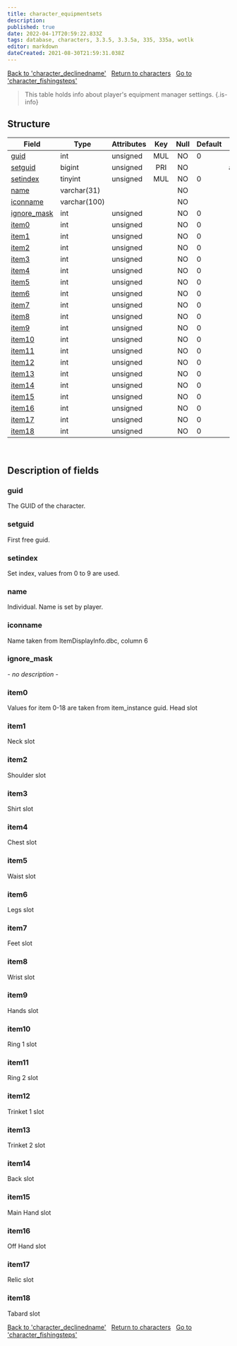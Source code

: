 ```yaml
---
title: character_equipmentsets
description: 
published: true
date: 2022-04-17T20:59:22.833Z
tags: database, characters, 3.3.5, 3.3.5a, 335, 335a, wotlk
editor: markdown
dateCreated: 2021-08-30T21:59:31.038Z
---
```


<a href="https://trinitycore.info/en/database/335/characters/character_declinedname" class="mt-5 v-btn v-btn--depressed v-btn--flat v-btn--outlined theme--light v-size--default darkblue--text text--lighten-3"><span class="v-btn__content"><i aria-hidden="true" class="v-icon notranslate v-icon--left mdi mdi-arrow-left theme--light"></i><span>Back to 'character_declinedname'</span></span></a>&nbsp;&nbsp;&nbsp;<a href="https://trinitycore.info/en/database/335/characters/home" class="mt-5 v-btn v-btn--depressed v-btn--flat v-btn--outlined theme--light v-size--default darkblue--text text--lighten-3"><span class="v-btn__content"><i aria-hidden="true" class="v-icon notranslate v-icon--left mdi mdi-home-outline theme--light"></i><span>Return to characters</span></span></a>&nbsp;&nbsp;&nbsp;<a href="https://trinitycore.info/en/database/335/characters/character_fishingsteps" class="mt-5 v-btn v-btn--depressed v-btn--flat v-btn--outlined theme--light v-size--default darkblue--text text--lighten-3"><span class="v-btn__content"><span>Go to 'character_fishingsteps'</span><i aria-hidden="true" class="v-icon notranslate v-icon--right mdi mdi-arrow-right theme--light"></i></span></a>

> This table holds info about player's equipment manager settings.
{.is-info}


## Structure

| Field | Type | Attributes | Key | Null | Default | Extra | Comment |
| --- | --- | --- | :---: | :---: | --- | --- | --- |
| [guid](#guid) | int | unsigned | MUL | NO | 0 |  |  |
| [setguid](#setguid) | bigint | unsigned | PRI | NO |  | auto_increment |  |
| [setindex](#setindex) | tinyint | unsigned | MUL | NO | 0 |  |  |
| [name](#name) | varchar(31) |  |  | NO |  |  |  |
| [iconname](#iconname) | varchar(100) |  |  | NO |  |  |  |
| [ignore_mask](#ignore_mask) | int | unsigned |  | NO | 0 |  |  |
| [item0](#item0) | int | unsigned |  | NO | 0 |  |  |
| [item1](#item1) | int | unsigned |  | NO | 0 |  |  |
| [item2](#item2) | int | unsigned |  | NO | 0 |  |  |
| [item3](#item3) | int | unsigned |  | NO | 0 |  |  |
| [item4](#item4) | int | unsigned |  | NO | 0 |  |  |
| [item5](#item5) | int | unsigned |  | NO | 0 |  |  |
| [item6](#item6) | int | unsigned |  | NO | 0 |  |  |
| [item7](#item7) | int | unsigned |  | NO | 0 |  |  |
| [item8](#item8) | int | unsigned |  | NO | 0 |  |  |
| [item9](#item9) | int | unsigned |  | NO | 0 |  |  |
| [item10](#item10) | int | unsigned |  | NO | 0 |  |  |
| [item11](#item11) | int | unsigned |  | NO | 0 |  |  |
| [item12](#item12) | int | unsigned |  | NO | 0 |  |  |
| [item13](#item13) | int | unsigned |  | NO | 0 |  |  |
| [item14](#item14) | int | unsigned |  | NO | 0 |  |  |
| [item15](#item15) | int | unsigned |  | NO | 0 |  |  |
| [item16](#item16) | int | unsigned |  | NO | 0 |  |  |
| [item17](#item17) | int | unsigned |  | NO | 0 |  |  |
| [item18](#item18) | int | unsigned |  | NO | 0 |  |  |
&nbsp;
## Description of fields

### guid
The GUID of the character.
&nbsp;

### setguid
First free guid.
&nbsp;

### setindex
Set index, values from 0 to 9 are used.
&nbsp;

### name
Individual. Name is set by player.
&nbsp;

### iconname
Name taken from ItemDisplayInfo.dbc, column 6
&nbsp;

### ignore_mask
*- no description -*
&nbsp;

### item0
Values for item 0-18 are taken from item_instance guid.
Head slot
&nbsp;

### item1
Neck slot
&nbsp;

### item2
Shoulder slot
&nbsp;

### item3
Shirt slot
&nbsp;

### item4
Chest slot
&nbsp;

### item5
Waist slot
&nbsp;

### item6
Legs slot
&nbsp;

### item7
Feet slot
&nbsp;

### item8
Wrist slot
&nbsp;

### item9
Hands slot
&nbsp;

### item10
Ring 1 slot
&nbsp;

### item11
Ring 2 slot
&nbsp;

### item12
Trinket 1 slot
&nbsp;

### item13
Trinket 2 slot
&nbsp;

### item14
Back slot
&nbsp;

### item15
Main Hand slot
&nbsp;

### item16
Off Hand slot
&nbsp;

### item17
Relic slot
&nbsp;

### item18
Tabard slot
&nbsp;

<a href="https://trinitycore.info/en/database/335/characters/character_declinedname" class="mt-5 v-btn v-btn--depressed v-btn--flat v-btn--outlined theme--light v-size--default darkblue--text text--lighten-3"><span class="v-btn__content"><i aria-hidden="true" class="v-icon notranslate v-icon--left mdi mdi-arrow-left theme--light"></i><span>Back to 'character_declinedname'</span></span></a>&nbsp;&nbsp;&nbsp;<a href="https://trinitycore.info/en/database/335/characters/home" class="mt-5 v-btn v-btn--depressed v-btn--flat v-btn--outlined theme--light v-size--default darkblue--text text--lighten-3"><span class="v-btn__content"><i aria-hidden="true" class="v-icon notranslate v-icon--left mdi mdi-home-outline theme--light"></i><span>Return to characters</span></span></a>&nbsp;&nbsp;&nbsp;<a href="https://trinitycore.info/en/database/335/characters/character_fishingsteps" class="mt-5 v-btn v-btn--depressed v-btn--flat v-btn--outlined theme--light v-size--default darkblue--text text--lighten-3"><span class="v-btn__content"><span>Go to 'character_fishingsteps'</span><i aria-hidden="true" class="v-icon notranslate v-icon--right mdi mdi-arrow-right theme--light"></i></span></a>
